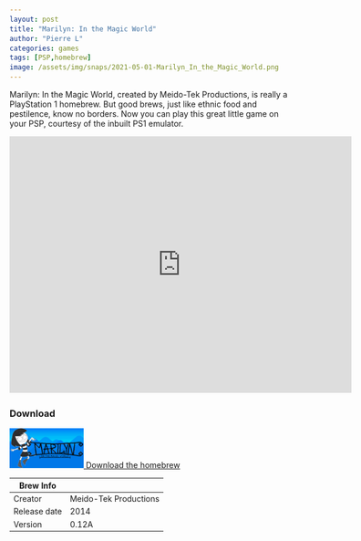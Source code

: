 ```yaml
---
layout: post
title: "Marilyn: In the Magic World"
author: "Pierre L"
categories: games
tags: [PSP,homebrew]
image: /assets/img/snaps/2021-05-01-Marilyn_In_the_Magic_World.png
---
```


Marilyn: In the Magic World, created by Meido-Tek Productions, is really a PlayStation 1 homebrew. But good brews, just like ethnic food and pestilence, know no borders. Now you can play this great little game on your PSP, courtesy of the inbuilt PS1 emulator. 

<div class="embed-container">
  <iframe
      src="https://www.youtube.com/embed/ajSwiROGT9o"
      width="600"
      height="450"
      frameborder="0"
      allowfullscreen="">
  </iframe>
</div>

### Download

<p class="download-btn">
    <a href="https://archive.org/details/marilyn-in-the-magic-world.-7z">
	<img border="0" alt="Download the homebrew" src="/assets/img/icon0/2021-05-01-Marilyn_In_the_Magic_World.png" width="130" height="70">
	Download the homebrew
	</a>
</p>

| Brew Info    |             |
|--------------|-------------|
| Creator      | Meido-Tek Productions |
| Release date | 2014  |
| Version      | 0.12A  |
